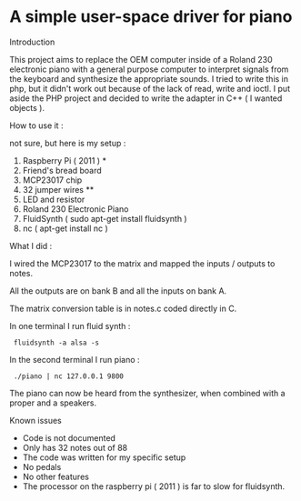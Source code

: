 # A simple user-space driver for piano

Introduction

This project aims to replace the OEM computer inside of a Roland 230 electronic piano with a general purpose computer to interpret signals from the keyboard and synthesize the appropriate sounds. I tried to write this in php, but it didn't work out because of the lack of read, write and ioctl. I put aside the PHP project and decided to write the adapter in C++ ( I wanted objects ).


How to use it :

not sure, but here is my setup  :

1. Raspberry Pi ( 2011 ) *
2. Friend's bread board
3. MCP23017 chip
4. 32 jumper wires **
5. LED and resistor
6. Roland 230 Electronic Piano
7. FluidSynth ( sudo apt-get install fluidsynth )
8. nc  ( apt-get install nc )


What I did : 

I wired the MCP23017 to the matrix and mapped the inputs / outputs to notes. 

All the outputs are on bank B and all the inputs on bank A.

The matrix conversion table is in notes.c coded directly in C.

In one terminal I run fluid synth : 

     fluidsynth -a alsa -s

In the second terminal I run piano :
     
     ./piano | nc 127.0.0.1 9800

The piano can now be heard from the synthesizer, when combined with a proper and a speakers.

Known issues
 * Code is not documented
 * Only has 32 notes out of 88
 * The code was written for my specific setup
 * No pedals
 * No other features
 * The processor on the raspberry pi ( 2011 ) is far to slow for fluidsynth.

